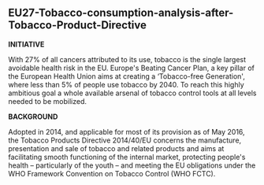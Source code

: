 ## EU27-Tobacco-consumption-analysis-after-Tobacco-Product-Directive


**INITIATIVE**

With 27% of all cancers attributed to its use, tobacco is the single largest avoidable health risk in the EU. Europe's Beating Cancer Plan, a key pillar of the European Health Union aims at creating a ‘Tobacco-free Generation', where less than 5% of people use tobacco by 2040. To reach this highly ambitious goal a whole available arsenal of tobacco control tools at all levels needed to be mobilized.

**BACKGROUND**

Adopted in 2014, and applicable for most of its provision as of May 2016, the Tobacco Products Directive 2014/40/EU concerns the manufacture, presentation and sale of tobacco and related products and aims at facilitating smooth functioning of the internal market, protecting people's health – particularly of the youth – and meeting the EU obligations under the WHO Framework Convention on Tobacco Control (WHO FCTC).


